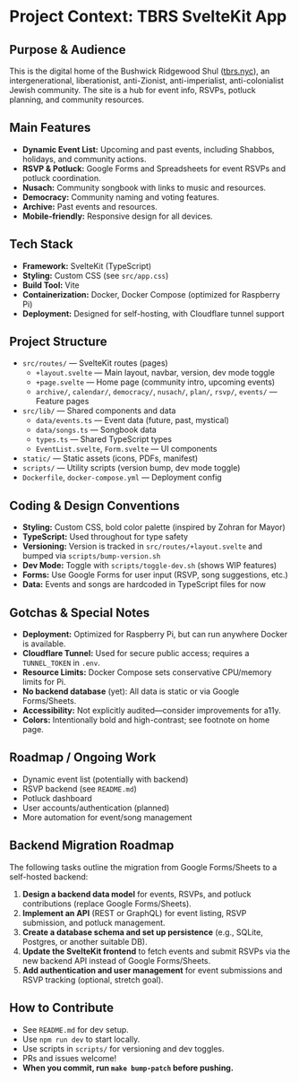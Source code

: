 # Project Context: TBRS SvelteKit App

## Purpose & Audience

This is the digital home of the Bushwick Ridgewood Shul ([tbrs.nyc](https://www.tbrs.nyc)), an intergenerational, liberationist, anti-Zionist, anti-imperialist, anti-colonialist Jewish community. The site is a hub for event info, RSVPs, potluck planning, and community resources.

## Main Features

- **Dynamic Event List:** Upcoming and past events, including Shabbos, holidays, and community actions.
- **RSVP & Potluck:** Google Forms and Spreadsheets for event RSVPs and potluck coordination.
- **Nusach:** Community songbook with links to music and resources.
- **Democracy:** Community naming and voting features.
- **Archive:** Past events and resources.
- **Mobile-friendly:** Responsive design for all devices.

## Tech Stack

- **Framework:** SvelteKit (TypeScript)
- **Styling:** Custom CSS (see `src/app.css`)
- **Build Tool:** Vite
- **Containerization:** Docker, Docker Compose (optimized for Raspberry Pi)
- **Deployment:** Designed for self-hosting, with Cloudflare tunnel support

## Project Structure

- `src/routes/` — SvelteKit routes (pages)
  - `+layout.svelte` — Main layout, navbar, version, dev mode toggle
  - `+page.svelte` — Home page (community intro, upcoming events)
  - `archive/`, `calendar/`, `democracy/`, `nusach/`, `plan/`, `rsvp/`, `events/` — Feature pages
- `src/lib/` — Shared components and data
  - `data/events.ts` — Event data (future, past, mystical)
  - `data/songs.ts` — Songbook data
  - `types.ts` — Shared TypeScript types
  - `EventList.svelte`, `Form.svelte` — UI components
- `static/` — Static assets (icons, PDFs, manifest)
- `scripts/` — Utility scripts (version bump, dev mode toggle)
- `Dockerfile`, `docker-compose.yml` — Deployment config

## Coding & Design Conventions

- **Styling:** Custom CSS, bold color palette (inspired by Zohran for Mayor)
- **TypeScript:** Used throughout for type safety
- **Versioning:** Version is tracked in `src/routes/+layout.svelte` and bumped via `scripts/bump-version.sh`
- **Dev Mode:** Toggle with `scripts/toggle-dev.sh` (shows WIP features)
- **Forms:** Use Google Forms for user input (RSVP, song suggestions, etc.)
- **Data:** Events and songs are hardcoded in TypeScript files for now

## Gotchas & Special Notes

- **Deployment:** Optimized for Raspberry Pi, but can run anywhere Docker is available.
- **Cloudflare Tunnel:** Used for secure public access; requires a `TUNNEL_TOKEN` in `.env`.
- **Resource Limits:** Docker Compose sets conservative CPU/memory limits for Pi.
- **No backend database** (yet): All data is static or via Google Forms/Sheets.
- **Accessibility:** Not explicitly audited—consider improvements for a11y.
- **Colors:** Intentionally bold and high-contrast; see footnote on home page.

## Roadmap / Ongoing Work

- Dynamic event list (potentially with backend)
- RSVP backend (see `README.md`)
- Potluck dashboard
- User accounts/authentication (planned)
- More automation for event/song management

## Backend Migration Roadmap

The following tasks outline the migration from Google Forms/Sheets to a self-hosted backend:

1. **Design a backend data model** for events, RSVPs, and potluck contributions (replace Google Forms/Sheets).
2. **Implement an API** (REST or GraphQL) for event listing, RSVP submission, and potluck management.
3. **Create a database schema and set up persistence** (e.g., SQLite, Postgres, or another suitable DB).
4. **Update the SvelteKit frontend** to fetch events and submit RSVPs via the new backend API instead of Google Forms/Sheets.
5. **Add authentication and user management** for event submissions and RSVP tracking (optional, stretch goal).

## How to Contribute

- See `README.md` for dev setup.
- Use `npm run dev` to start locally.
- Use scripts in `scripts/` for versioning and dev toggles.
- PRs and issues welcome!
- **When you commit, run `make bump-patch` before pushing.** 